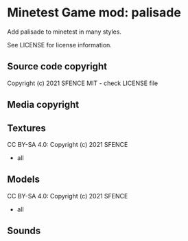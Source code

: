 Minetest Game mod: palisade
===============================

Add palisade to minetest in many styles.

See LICENSE for license information.

Source code copyright
----------------------
Copyright (c) 2021 SFENCE
MIT - check LICENSE file

Media copyright
---------------

Textures
--------

CC BY-SA 4.0: Copyright (c) 2021 SFENCE
  
  * all

Models
------

CC BY-SA 4.0: Copyright (c) 2021 SFENCE
  
  * all

Sounds
------


